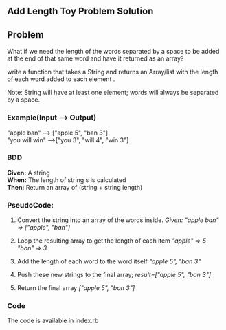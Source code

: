 ## Add Length Toy Problem Solution

## Problem

What if we need the length of the words separated by a space to be added at the end of that same word and have it returned as an array?

write a function that takes a String and returns an Array/list with the length of each word added to each element .

Note: String will have at least one element; words will always be separated by a space.

### Example(Input --> Output)

"apple ban" --> ["apple 5", "ban 3"] <br>
"you will win" -->["you 3", "will 4", "win 3"]

### BDD
**Given:** A string <br>
**When:** The length of string s is calculated <br>
**Then:** Return an array of (string + string length) <br>

### PseudoCode:
1. Convert the string into an array of the words inside.
*Given: "apple ban" => ["apple", "ban"]*

2. Loop the resulting array to get the length of each item 
*"apple" => 5*
*"ban" => 3*

3. Add the length of each word to the word itself
*"apple 5", "ban 3"*

4. Push these new strings to the final array;
*result=["apple 5", "ban 3"]* 

5. Return the final array
*["apple 5", "ban 3"]*

### Code
The code is available in index.rb




